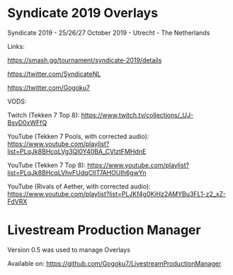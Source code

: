 # Syndicate 2019 Overlays

Syndicate 2019 - 25/26/27 October 2019 - Utrecht - The Netherlands

Links: 

https://smash.gg/tournament/syndicate-2019/details

https://twitter.com/SyndicateNL

https://twitter.com/Gogoku7

VODS:

Twitch (Tekken 7 Top 8): https://www.twitch.tv/collections/_UJ-BsvD0xWFfQ

YouTube (Tekken 7 Pools, with corrected audio): https://www.youtube.com/playlist?list=PLqJk8BHcqLVg3QI0Y40BA_CVlztFMHdnE

YouTube (Tekken 7 Top 8): https://www.youtube.com/playlist?list=PLqJk8BHcqLVhvFUdqCIIT7AHOUIh6gwYn

YouTube (Rivals of Aether, with corrected audio): https://www.youtube.com/playlist?list=PLJKf4g0KiHz2AMYBu3FL1-z2_xZ-FdVRX

# Livestream Production Manager
Version 0.5 was used to manage Overlays

Available on: https://github.com/Gogoku7/LivestreamProductionManager
